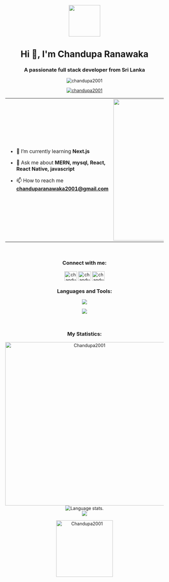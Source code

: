 <p align="center" ><img  src = "https://github.com/7oSkaaa/7oSkaaa/blob/main/Images/about_me.gif?raw=true" width = 100px></p>
<h1 align="center">Hi 👋, I'm Chandupa Ranawaka</h1>
<h3 align="center">A passionate full stack developer from Sri Lanka</h3>

<p align="center"> <img src="https://komarev.com/ghpvc/?username=chandupa2001&label=Profile%20views&color=0e75b6&style=flat" alt="chandupa2001" /> </p>

<p align="center"> <a href="https://github.com/ryo-ma/github-profile-trophy"><img src="https://github-profile-trophy.vercel.app/?username=chandupa2001" alt="chandupa2001" /></a> </p>

<table align="center">
<tr border="none">
<td width="50%" align="left">
  
- 🌱 I’m currently learning **Next.js**
- 💬 Ask me about **MERN, mysql, React, React Native, javascript**

- 📫 How to reach me **chanduparanawaka2001@gmail.com**

</td>
<td width="50%" align="center">

  <img align="center" alt="Coding" width="450" src="https://repository-images.githubusercontent.com/588181932/e36ec678-7984-4cdd-8e4c-a3932772ff8e">

  
  </td>
</tr>
</table>
<br>
<h3 align="center"> 
   <a target="_blank">
  </a>Connect with me:</h3>
 
<p align="center">
<a href="https://www.linkedin.com/in/chandupa-ranawaka-1502a1249/" target="blank"><img align="center" src="https://raw.githubusercontent.com/rahuldkjain/github-profile-readme-generator/master/src/images/icons/Social/linked-in-alt.svg" alt="chandupa ranawaka" height="30" width="40" /></a>
<a href="https://www.facebook.com/chandupa.ranawaka/" target="blank"><img align="center" src="https://raw.githubusercontent.com/rahuldkjain/github-profile-readme-generator/master/src/images/icons/Social/facebook.svg" alt="chandupa ranawaka" height="30" width="40" /></a>
<a href="https://www.instagram.com/__c_h_a_n_e__/?next=%2F" target="blank"><img align="center" src="https://raw.githubusercontent.com/rahuldkjain/github-profile-readme-generator/master/src/images/icons/Social/instagram.svg" alt="chandupa ranawaka" height="30" width="40" /></a>
</p>
<p align="left">
</p>

<h3 align="center">Languages and Tools:</h3>

<p align="center">
  <a href="https://skillicons.dev">
    <img src="https://skillicons.dev/icons?i=bootstrap,c,css,dart,figma,flutter,github,gradle,html,java,js,laravel,python,typescript" />
  </a>
</p>
<p align="center">
  <a href="https://skillicons.dev">
    <img src="https://skillicons.dev/icons?i=powershell,latex,mysql,mongo,nodejs,express,firebase,googlecloud,npm,php,postman,photoshop,react,vscode" />
  </a>
</p>
<br>

<h3 align="center">My Statistics:</h3>

<div align="center">
<a href="https://github.com/Chandupa2001"><img src="https://github-profile-summary-cards.vercel.app/api/cards/profile-details?username=Chandupa2001&theme=dark&hide_border=true"  width="520" alt="Chandupa2001"/></a>

  <img src="https://github-readme-stats.vercel.app/api/top-langs/?username=Chandupa2001&layout=compact&theme=dark" alt="Language stats.">
</div>

<div align="center">
  <a href="https://github.com/Chandupa2001">
    <img src="https://github-readme-streak-stats.herokuapp.com?user=Chandupa2001&theme=dark&hide_border=true&exclude_days=Sun" />
  </a>
  
</div>


<div align="center">
<p><img align="center" height="180em" src="https://github-readme-stats.vercel.app/api?username=Chandupa2001&show_icons=true&locale=en&theme=dark" alt="Chandupa2001" /></p>
</div>
<div align="center">
<a href="https://github.com/Chandupa2001">


<br>
